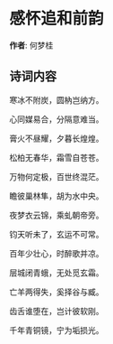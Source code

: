 # 感怀追和前韵

**作者**: 何梦桂

## 诗词内容

寒冰不附炭，圆枘岂纳方。

心同媒易合，分隔意难当。

膏火不昼耀，夕暮长煌煌。

松柏无春华，霜雪自苍苍。

万物何定极，百世终混茫。

瞻彼巢林隼，胡为水中央。

夜梦衣云锦，乘虬朝帝旁。

钧天听未了，玄运不可常。

百年少壮心，时醉歌并凉。

层城闭青蛾，无处觅玄霜。

亡羊两得失，奚择谷与臧。

齿舌谁堕在，岂计彼软刚。

千年青铜镜，宁为垢损光。

